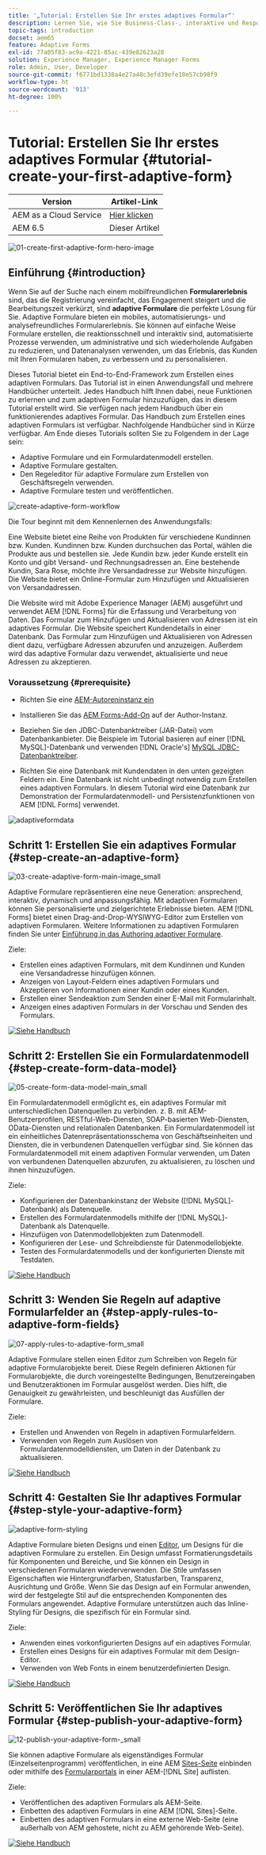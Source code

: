 ```yaml
---
title: '„Tutorial: Erstellen Sie Ihr erstes adaptives Formular“'
description: Lernen Sie, wie Sie Business-Class-, interaktive und Responsive-Formulare erstellen.
topic-tags: introduction
docset: aem65
feature: Adaptive Forms
exl-id: 77a05f83-ac9a-4221-85ac-439e82623a28
solution: Experience Manager, Experience Manager Forms
role: Admin, User, Developer
source-git-commit: f6771bd1338a4e27a48c3efd39efe18e57cb98f9
workflow-type: ht
source-wordcount: '913'
ht-degree: 100%

---
```


# Tutorial: Erstellen Sie Ihr erstes adaptives Formular {#tutorial-create-your-first-adaptive-form}

| Version | Artikel-Link |
| -------- | ---------------------------- |
| AEM as a Cloud Service | [Hier klicken](https://experienceleague.adobe.com/docs/experience-manager-cloud-service/content/forms/adaptive-forms-authoring/authoring-adaptive-forms-foundation-components/create-an-adaptive-form-on-forms-cs/creating-adaptive-form.html?lang=de) |
| AEM 6.5 | Dieser Artikel |


![01-create-first-adaptive-form-hero-image](assets/01-create-first-adaptive-form-hero-image.png)

## Einführung {#introduction}

Wenn Sie auf der Suche nach einem mobilfreundlichen **Formularerlebnis** sind, das die Registrierung vereinfacht, das Engagement steigert und die Bearbeitungszeit verkürzt, sind **adaptive Formulare** die perfekte Lösung für Sie. Adaptive Formulare bieten ein mobiles, automatisierungs- und analysefreundliches Formularerlebnis. Sie können auf einfache Weise Formulare erstellen, die reaktionsschnell und interaktiv sind, automatisierte Prozesse verwenden, um administrative und sich wiederholende Aufgaben zu reduzieren, und Datenanalysen verwenden, um das Erlebnis, das Kunden mit Ihren Formularen haben, zu verbessern und zu personalisieren.

Dieses Tutorial bietet ein End-to-End-Framework zum Erstellen eines adaptiven Formulars. Das Tutorial ist in einen Anwendungsfall und mehrere Handbücher unterteilt. Jedes Handbuch hilft Ihnen dabei, neue Funktionen zu erlernen und zum adaptiven Formular hinzuzufügen, das in diesem Tutorial erstellt wird. Sie verfügen nach jedem Handbuch über ein funktionierendes adaptives Formular. Das Handbuch zum Erstellen eines adaptiven Formulars ist verfügbar. Nachfolgende Handbücher sind in Kürze verfügbar. Am Ende dieses Tutorials sollten Sie zu Folgendem in der Lage sein:

* Adaptive Formulare und ein Formulardatenmodell erstellen.
* Adaptive Formulare gestalten.
* Den Regeleditor für adaptive Formulare zum Erstellen von Geschäftsregeln verwenden.
* Adaptive Formulare testen und veröffentlichen.

![create-adaptive-form-workflow](assets/create-daptive-form-workflow.png)

Die Tour beginnt mit dem Kennenlernen des Anwendungsfalls:

Eine Website bietet eine Reihe von Produkten für verschiedene Kundinnen bzw. Kunden. Kundinnen bzw. Kunden durchsuchen das Portal, wählen die Produkte aus und bestellen sie. Jede Kundin bzw. jeder Kunde erstellt ein Konto und gibt Versand- und Rechnungsadressen an. Eine bestehende Kundin, Sara Rose, möchte ihre Versandadresse zur Website hinzufügen. Die Website bietet ein Online-Formular zum Hinzufügen und Aktualisieren von Versandadressen.

Die Website wird mit Adobe Experience Manager (AEM) ausgeführt und verwendet AEM [!DNL Forms] für die Erfassung und Verarbeitung von Daten. Das Formular zum Hinzufügen und Aktualisieren von Adressen ist ein adaptives Formular. Die Website speichert Kundendetails in einer Datenbank. Das Formular zum Hinzufügen und Aktualisieren von Adressen dient dazu, verfügbare Adressen abzurufen und anzuzeigen. Außerdem wird das adaptive Formular dazu verwendet, aktualisierte und neue Adressen zu akzeptieren.

### Voraussetzung {#prerequisite}

* Richten Sie eine [AEM-Autoreninstanz ein](https://experienceleague.adobe.com/docs/experience-manager-65/content/implementing/deploying/deploying/deploy.html?lang=de#author-and-publish-installs)
* Installieren Sie das [AEM Forms-Add-On](../../forms/using/installing-configuring-aem-forms-osgi.md) auf der Author-Instanz.
* Beziehen Sie den JDBC-Datenbanktreiber (JAR-Datei) vom Datenbankanbieter. Die Beispiele im Tutorial basieren auf einer [!DNL MySQL]-Datenbank und verwenden [!DNL Oracle's] [MySQL JDBC-Datenbanktreiber](https://dev.mysql.com/downloads/connector/j/5.1.html).

* Richten Sie eine Datenbank mit Kundendaten in den unten gezeigten Feldern ein. Eine Datenbank ist nicht unbedingt notwendig zum Erstellen eines adaptiven Formulars. In diesem Tutorial wird eine Datenbank zur Demonstration der Formulardatenmodell- und Persistenzfunktionen von AEM [!DNL Forms] verwendet.

![adaptiveformdata](assets/adaptiveformdata.png)

## Schritt 1: Erstellen Sie ein adaptives Formular {#step-create-an-adaptive-form}

![03-create-adaptive-form-main-image_small](assets/03-create-adaptive-form-main-image_small.png)

Adaptive Formulare repräsentieren eine neue Generation: ansprechend, interaktiv, dynamisch und anpassungsfähig. Mit adaptiven Formularen können Sie personalisierte und zielgerichtete Erlebnisse bieten. AEM [!DNL Forms] bietet einen Drag-and-Drop-WYSIWYG-Editor zum Erstellen von adaptiven Formularen. Weitere Informationen zu adaptiven Formularen finden Sie unter [Einführung in das Authoring adaptiver Formulare](../../forms/using/introduction-forms-authoring.md).

Ziele:

* Erstellen eines adaptiven Formulars, mit dem Kundinnen und Kunden eine Versandadresse hinzufügen können.
* Anzeigen von Layout-Feldern eines adaptiven Formulars und Akzeptieren von Informationen einer Kundin oder eines Kunden.
* Erstellen einer Sendeaktion zum Senden einer E-Mail mit Formularinhalt.
* Anzeigen eines adaptiven Formulars in der Vorschau und Senden des Formulars.

[![Siehe Handbuch](https://helpx.adobe.com/content/dam/help/en/marketing-cloud/how-to/digital-foundation/_jcr_content/main-pars/image_1250343773/see-the-guide-sm.png)](create-adaptive-form.md)

## Schritt 2: Erstellen Sie ein Formulardatenmodell {#step-create-form-data-model}

![05-create-form-data-model-main_small](assets/05-create-form-data-model-main_small.png)

Ein Formulardatenmodell ermöglicht es, ein adaptives Formular mit unterschiedlichen Datenquellen zu verbinden. z. B. mit AEM-Benutzerprofilen, RESTful-Web-Diensten, SOAP-basierten Web-Diensten, OData-Diensten und relationalen Datenbanken. Ein Formulardatenmodell ist ein einheitliches Datenrepräsentationsschema von Geschäftseinheiten und Diensten, die in verbundenen Datenquellen verfügbar sind. Sie können das Formulardatenmodell mit einem adaptiven Formular verwenden, um Daten von verbundenen Datenquellen abzurufen, zu aktualisieren, zu löschen und ihnen hinzuzufügen.

Ziele:

* Konfigurieren der Datenbankinstanz der Website ([!DNL MySQL]-Datenbank) als Datenquelle.
* Erstellen des Formulardatenmodells mithilfe der [!DNL MySQL]-Datenbank als Datenquelle.
* Hinzufügen von Datenmodellobjekten zum Datenmodell.
* Konfigurieren der Lese- und Schreibdienste für Datenmodellobjekte.
* Testen des Formulardatenmodells und der konfigurierten Dienste mit Testdaten.

[![Siehe Handbuch](https://helpx.adobe.com/content/dam/help/en/marketing-cloud/how-to/digital-foundation/_jcr_content/main-pars/image_1250343773/see-the-guide-sm.png)](create-form-data-model.md)

## Schritt 3: Wenden Sie Regeln auf adaptive Formularfelder an {#step-apply-rules-to-adaptive-form-fields}

![07-apply-rules-to-adaptive-form_small](assets/07-apply-rules-to-adaptive-form_small.png)

Adaptive Formulare stellen einen Editor zum Schreiben von Regeln für adaptive Formularobjekte bereit. Diese Regeln definieren Aktionen für Formularobjekte, die durch voreingestellte Bedingungen, Benutzereingaben und Benutzeraktionen im Formular ausgelöst werden. Dies hilft, die Genauigkeit zu gewährleisten, und beschleunigt das Ausfüllen der Formulare.

Ziele:

* Erstellen und Anwenden von Regeln in adaptiven Formularfeldern.
* Verwenden von Regeln zum Auslösen von Formulardatenmodelldiensten, um Daten in der Datenbank zu aktualisieren.

[![Siehe Handbuch](https://helpx.adobe.com/content/dam/help/en/marketing-cloud/how-to/digital-foundation/_jcr_content/main-pars/image_1250343773/see-the-guide-sm.png)](apply-rules-to-adaptive-form-fields.md)

## Schritt 4: Gestalten Sie Ihr adaptives Formular {#step-style-your-adaptive-form}

![adaptive-form-styling](/help/forms/using/assets/09-style-your-adaptive-form-small.png)

Adaptive Formulare bieten Designs und einen [Editor](../../forms/using/themes.md), um Designs für die adaptiven Formulare zu erstellen. Ein Design umfasst Formatierungsdetails für Komponenten und Bereiche, und Sie können ein Design in verschiedenen Formularen wiederverwenden. Die Stile umfassen Eigenschaften wie Hintergrundfarben, Statusfarben, Transparenz, Ausrichtung und Größe. Wenn Sie das Design auf ein Formular anwenden, wird der festgelegte Stil auf die entsprechenden Komponenten des Formulars angewendet. Adaptive Formulare unterstützen auch das Inline-Styling für Designs, die spezifisch für ein Formular sind.

Ziele:

* Anwenden eines vorkonfigurierten Designs auf ein adaptives Formular.
* Erstellen eines Designs für ein adaptives Formular mit dem Design-Editor.
* Verwenden von Web Fonts in einem benutzerdefinierten Design.

[![Siehe Handbuch](https://helpx.adobe.com/content/dam/help/en/marketing-cloud/how-to/digital-foundation/_jcr_content/main-pars/image_1250343773/see-the-guide-sm.png)](style-your-adaptive-form.md)

## Schritt 5: Veröffentlichen Sie Ihr adaptives Formular {#step-publish-your-adaptive-form}

![12-publish-your-adaptive-form-_small](assets/12-publish-your-adaptive-form-_small.png)

Sie können adaptive Formulare als eigenständiges Formular (Einzelseitenprogramm) veröffentlichen, in eine AEM [Sites-Seite](/help/forms/using/embed-adaptive-form-aem-sites.md) einbinden oder mithilfe des [Formularportals](../../forms/using/introduction-publishing-forms.md) in einer AEM-[!DNL Site] auflisten.

Ziele:

* Veröffentlichen des adaptiven Formulars als AEM-Seite.
* Einbetten des adaptiven Formulars in eine AEM [!DNL Sites]-Seite.
* Einbetten des adaptiven Formulars in eine externe Web-Seite (eine außerhalb von AEM gehostete, nicht zu AEM gehörende Web-Seite).

[![Siehe Handbuch](https://helpx.adobe.com/content/dam/help/en/marketing-cloud/how-to/digital-foundation/_jcr_content/main-pars/image_1250343773/see-the-guide-sm.png)](publish-your-adaptive-form.md)

